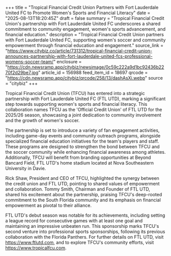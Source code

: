 +++
title = "Tropical Financial Credit Union Partners with Fort Lauderdale United FC to Promote Women's Sports and Financial Literacy"
date = "2025-08-13T18:20:45Z"
draft = false
summary = "Tropical Financial Credit Union's partnership with Fort Lauderdale United FC underscores a shared commitment to community engagement, women's sports advancement, and financial education."
description = "Tropical Financial Credit Union partners with Fort Lauderdale United FC, supporting women's soccer and community empowerment through financial education and engagement."
source_link = "https://www.citybiz.co/article/731312/tropical-financial-credit-union-announces-partnership-with-fort-lauderdale-united-fcs-professional-womens-soccer-team/"
enclosure = "https://cdn.newsramp.app/citybiz/newsimage/0c59c222a9d1bc92436b2270f2d29be7.jpg"
article_id = 156988
feed_item_id = 18697
qrcode = "https://cdn.newsramp.app/citybiz/qrcode/258/13/dashAsXi.webp"
source = "citybiz"
+++

<p>Tropical Financial Credit Union (TFCU) has entered into a strategic partnership with Fort Lauderdale United FC (FTL UTD), marking a significant step towards supporting women's sports and financial literacy. This collaboration names TFCU as the 'Official Credit Union' of FTL UTD for the 2025/26 season, showcasing a joint dedication to community involvement and the growth of women's soccer.</p><p>The partnership is set to introduce a variety of fan engagement activities, including game-day events and community outreach programs, alongside specialized financial education initiatives for the team's players and staff. These programs are designed to strengthen the bond between TFCU and the soccer community while enhancing financial awareness among athletes. Additionally, TFCU will benefit from branding opportunities at Beyond Bancard Field, FTL UTD's home stadium located at Nova Southeastern University in Davie.</p><p>Rick Shaw, President and CEO of TFCU, highlighted the synergy between the credit union and FTL UTD, pointing to shared values of empowerment and collaboration. Tommy Smith, Chairman and Founder of FTL UTD, shared his excitement about the partnership, praising TFCU's deep-rooted commitment to the South Florida community and its emphasis on financial empowerment as pivotal to their alliance.</p><p>FTL UTD's debut season was notable for its achievements, including setting a league record for consecutive games with at least one goal and maintaining an impressive unbeaten run. This sponsorship marks TFCU's second venture into professional sports sponsorships, following its previous collaboration with the Florida Panthers. For further details on FTL UTD, visit <a href='https://www.ftlutd.com' rel='nofollow' target='_blank'>https://www.ftlutd.com</a>, and to explore TFCU's community efforts, visit <a href='https://www.tropicalfcu.com' rel='nofollow' target='_blank'>https://www.tropicalfcu.com</a>.</p>